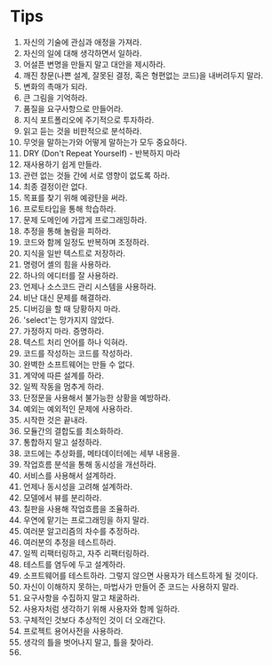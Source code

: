 # Tips
1. 자신의 기술에 관심과 애정을 가져라.
2. 자신의 일에 대해 생각하면서 일하라.
3. 어설픈 변명을 만들지 말고 대안을 제시하라.
4. 깨진 창문(나쁜 설계, 잘못된 결정, 혹은 형편없는 코드)을 내버려두지 말라.
5. 변화의 촉매가 되라. 
6. 큰 그림을 기억하라.
7. 품질을 요구사항으로 만들어라.
8. 지식 포트폴리오에 주기적으로 투자하라. 
9. 읽고 듣는 것을 비판적으로 분석하라.
10. 무엇을 말하는가와 어떻게 말하는가 모두 중요하다. 
11. DRY (Don't Repeat Yourself) - 반복하지 마라  
12. 재사용하기 쉽게 만들라.  
13. 관련 없는 것들 간에 서로 영향이 없도록 하라.  
14. 최종 결정이란 없다.  
15. 목표를 찾기 위해 예광탄을 써라.  
16. 프로토타입을 통해 학습하라.  
17. 문제 도메인에 가깝게 프로그래밍하라.  
18. 추정을 통해 놀람을 피하라.  
19. 코드와 함께 일정도 반복하며 조정하라.  
20. 지식을 일반 텍스트로 저장하라.  
21. 명령어 셸의 힘을 사용하라.  
22. 하나의 에디터를 잘 사용하라.  
23. 언제나 소스코드 관리 시스템을 사용하라.  
24. 비난 대신 문제를 해결하라.  
25. 디버깅을 할 때 당황하지 마라.  
26. 'select'는 망가지지 않았다.  
27. 가정하지 마라. 증명하라.  
28. 텍스트 처리 언어를 하나 익혀라.  
29. 코드를 작성하는 코드를 작성하라.  
30. 완벽한 소프트웨어는 만들 수 없다.  
31. 계약에 따른 설계를 하라.  
32. 일찍 작동을 멈추게 하라.  
33. 단정문을 사용해서 불가능한 상황을 예방하라.  
34. 예외는 예외적인 문제에 사용하라.  
35. 시작한 것은 끝내라.  
36. 모듈간의 결합도를 최소화하라.  
37. 통합하지 말고 설정하라.  
38. 코드에는 추상화를, 메타데이터에는 세부 내용을.  
39. 작업흐름 분석을 통해 동시성을 개선하라.  
40. 서비스를 사용해서 설계하라.  
41. 언제나 동시성을 고려해 설계하라.  
42. 모델에서 뷰를 분리하라.  
43. 칠판을 사용해 작업흐름을 조율하라.  
44. 우연에 맡기는 프로그래밍을 하지 말라.  
45. 여러분 알고리즘의 차수를 추정하라.  
46. 여러분의 추정을 테스트하라.  
47. 일찍 리팩터링하고, 자주 리팩터링하라.  
48. 테스트를 염두에 두고 설계하라.  
49. 소프트웨어를 테스트하라. 그렇지 않으면 사용자가 테스트하게 될 것이다.  
50. 자신이 이해하지 못하는, 마법사가 만들어 준 코드는 사용하지 말라.  
51. 요구사항을 수집하지 말고 채굴하라.  
52. 사용자처럼 생각하기 위해 사용자와 함께 일하라.  
53. 구체적인 것보다 추상적인 것이 더 오래간다.  
54. 프로젝트 용어사전을 사용하라.  
55. 생각의 틀을 벗어나지 말고, 틀을 찾아라.  
56. 